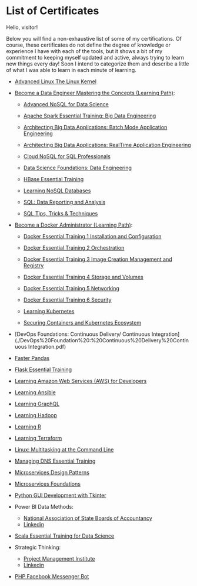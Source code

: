 # List of Certificates

Hello, visitor!

Below you will find a non-exhaustive list of some of my certifications. Of course, these certificates do not define the degree of knowledge or experience I have with each of the tools, but it shows a bit of my commitment to keeping myself updated and active, always trying to learn new things every day!
Soon I intend to categorize them and describe a little of what I was able to learn in each minute of learning.


- [Advanced Linux The Linux Kernel](./CertificateOfCompletion_Advanced%20Linux%20The%20Linux%20Kernel.pdf)

- [Become a Data Engineer Mastering the Concepts (Learning Path)](./CertificateOfCompletion_Become%20a%20Data%20Engineer%20Mastering%20the%20Concepts.pdf):

    - [Advanced NoSQL for Data Science](./CertificateOfCompletion_Advanced%20NoSQL%20for%20Data%20Science.pdf)

    - [Apache Spark Essential Training: Big Data Engineering](./CertificateOfCompletion_Apache%20Spark%20Essential%20Training%20Big%20Data%20Engineering.pdf)

    - [Architecting Big Data Applications: Batch Mode Application Engineering](./CertificateOfCompletion_Architecting%20Big%20Data%20Applications%20Batch%20Mode%20Application%20Engineering.pdf)    

    - [Architecting Big Data Applications: RealTime Application Engineering](./CertificateOfCompletion_Architecting%20Big%20Data%20Applications%20RealTime%20Application%20Engineering.pdf)

    - [Cloud NoSQL for SQL Professionals](./CertificateOfCompletion_Cloud%20NoSQL%20for%20SQL%20Professionals.pdf)

    - [Data Science Foundations: Data Engineering](./CertificateOfCompletion_Data%20Science%20Foundations%20Data%20Engineering.pdf)

    - [HBase Essential Training](./CertificateOfCompletion_HBase%20Essential%20Training.pdf)

    - [Learning NoSQL Databases](./CertificateOfCompletion_Learning%20NoSQL%20Databases.pdf)

    - [SQL: Data Reporting and Analysis](./CertificateOfCompletion_SQL%20Data%20Reporting%20and%20Analysis.pdf)

    - [SQL Tips, Tricks & Techniques](./CertificateOfCompletion_SQL%20Tips%20Tricks%20%20Techniques.pdf)

- [Become a Docker Administrator (Learning Path)](./CertificateOfCompletion_Become%20a%20Docker%20Administrator.pdf):

    - [Docker Essential Training 1 Installation and Configuration](./CertificateOfCompletion_Docker%20Essential%20Training%201%20Installation%20and%20Configuration.pdf)

    - [Docker Essential Training 2 Orchestration](./CertificateOfCompletion_Docker%20Essential%20Training%202%20Orchestration.pdf)

    - [Docker Essential Training 3 Image Creation Management and Registry](./CertificateOfCompletion_Docker%20Essential%20Training%203%20Image%20Creation%20Management%20and%20Registry.pdf)

    - [Docker Essential Training 4 Storage and Volumes](./CertificateOfCompletion_Docker%20Essential%20Training%204%20Storage%20and%20Volumes.pdf)

    - [Docker Essential Training 5 Networking](./CertificateOfCompletion_Docker%20Essential%20Training%205%20Networking.pdf)

    - [Docker Essential Training 6 Security](./CertificateOfCompletion_Docker%20Essential%20Training%206%20Security.pdf)

    - [Learning Kubernetes](./CertificateOfCompletion_Learning%20Kubernetes.pdf)

    - [Securing Containers and Kubernetes Ecosystem](./CertificateOfCompletion_Securing%20Containers%20and%20Kubernetes%20Ecosystem.pdf)

- [DevOps Foundations: Continuous Delivery/ Continuous Integration](./DevOps%20Foundation%20:%20Continuous%20Delivery%20Continuous Integration.pdf)

- [Faster Pandas](./CertificateOfCompletion_Faster%20pandas.pdf)

- [Flask Essential Training](./CertificateOfCompletion_Flask%20Essential%20Training.pdf)

- [Learning Amazon Web Services (AWS) for Developers](./CertificateOfCompletion_Learning%20Amazon%20Web%20Services%20AWS%20for%20Developers.pdf)

- [Learning Ansible](./CertificateOfCompletion_Learning%20Ansible.pdf)

- [Learning GraphQL](./CertificateOfCompletion_Learning%20GraphQL.pdf)

- [Learning Hadoop](./CertificateOfCompletion_Learning%20Hadoop.pdf)

- [Learning R](./CertificateOfCompletion_Learning%20R.pdf)

- [Learning Terraform](./CertificateOfCompletion_Learning%20Terraform.pdf)

- [Linux: Multitasking at the Command Line](./CertificateOfCompletion_Linux%20Multitasking%20at%20the%20command%20line.pdf)

- [Managing DNS Essential Training](./CertificateOfCompletion_Managing%20DNS%20Essential%20Training.pdf)

- [Microservices Design Patterns](./CertificateOfCompletion_Microservices%20Design%20Patterns.pdf)

- [Microservices Foundations](./CertificateOfCompletion_Microservices%20Foundations.pdf)

- [Python GUI Development with Tkinter](./CertificateOfCompletion_Python%20GUI%20Development%20with%20Tkinter.pdf)

- Power BI Data Methods:
    - [National Association of State Boards of Accountancy](./CertificateOfCompletion_Power%20BI%20Data%20Methods%20_.pdf)
    - [Linkedin](./CertificateOfCompletion_Power%20BI%20Data%20Methods.pdf)

- [Scala Essential Training for Data Science](./CertificateOfCompletion_Scala%20Essential%20Training%20for%20Data%20Science.pdf)

- Strategic Thinking:
    - [Project Management Institute](./CertificateOfCompletion_Strategic%20Thinking.pdf)
    - [Linkedin](./CertificateOfCompletion_Strategic%20Thinking%20_.pdf)

- [PHP Facebook Messenger Bot](./PHP%20Facebook%20Messenger%20Bot.pdf)